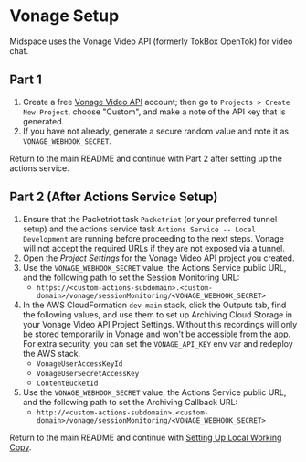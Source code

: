 # Vonage Setup

Midspace uses the Vonage Video API (formerly TokBox OpenTok) for video chat.

## Part 1

1. Create a free
   [Vonage Video API](https://www.vonage.co.uk/communications-apis/video/)
   account; then go to `Projects > Create New Project`, choose "Custom", and
   make a note of the API key that is generated.
1. If you have not already, generate a secure random value and note it as `VONAGE_WEBHOOK_SECRET`.

Return to the main README and continue with Part 2 after setting up the actions service. 

## Part 2 (After Actions Service Setup)

1. Ensure that the Packetriot task `Packetriot` (or your preferred tunnel setup) and the actions service task `Actions Service -- Local Development` are running before proceeding to the next steps. Vonage will not accept the required URLs if they are not exposed via a tunnel.
1. Open the _Project Settings_ for the Vonage Video API project you created.
1. Use the `VONAGE_WEBHOOK_SECRET` value, the Actions Service public URL, and
   the following path to set the Session Monitoring URL:
   - `https://<custom-actions-subdomain>.<custom-domain>/vonage/sessionMonitoring/<VONAGE_WEBHOOK_SECRET>`
1. In the AWS CloudFormation `dev-main` stack, click the Outputs tab, find the
   following values, and use them to set up Archiving Cloud Storage in your
   Vonage Video API Project Settings. Without this recordings will only be
   stored temporarily in Vonage and won't be accessible from the app. For extra
   security, you can set the `VONAGE_API_KEY` env var and redeploy the AWS stack.
   - `VonageUserAccessKeyId`
   - `VonageUserSecretAccessKey`
   - `ContentBucketId`
1. Use the `VONAGE_WEBHOOK_SECRET` value, the Actions Service public URL, and
   the following path to set the Archiving Callback URL:
   - `http://<custom-actions-subdomain>.<custom-domain>/vonage/sessionMonitoring/<VONAGE_WEBHOOK_SECRET>`

Return to the main README and continue with [Setting Up Local Working Copy](../README.md#setting-up-local-working-copy).
